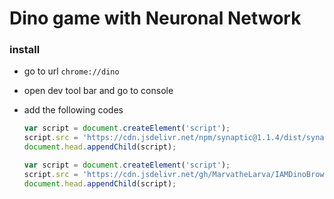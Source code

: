 # Dino game with Neuronal Network

### install
- go to url `chrome://dino`
- open dev tool bar and go to console
- add the following codes
    ```javascript
    var script = document.createElement('script');
    script.src = 'https://cdn.jsdelivr.net/npm/synaptic@1.1.4/dist/synaptic.min.js';
    document.head.appendChild(script);
    ```

    ```javascript
    var script = document.createElement('script');
    script.src = 'https://cdn.jsdelivr.net/gh/MarvatheLarva/IAMDinoBrowser@main/src/browser.js';
    document.head.appendChild(script);
    ```